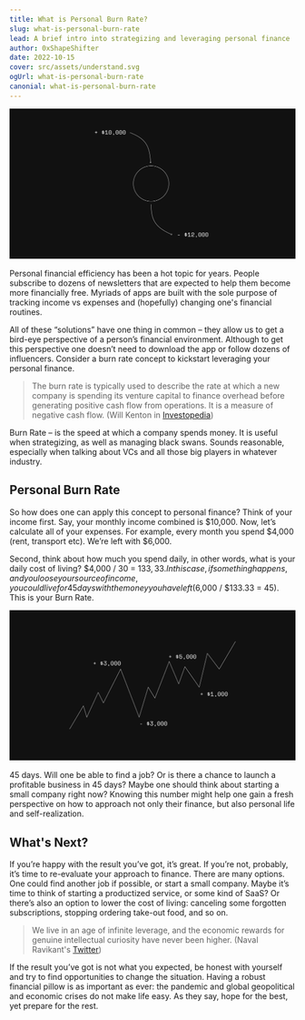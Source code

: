 ```yaml
---
title: What is Personal Burn Rate?
slug: what-is-personal-burn-rate
lead: A brief intro into strategizing and leveraging personal finance
author: 0xShapeShifter
date: 2022-10-15
cover: src/assets/understand.svg
ogUrl: what-is-personal-burn-rate
canonial: what-is-personal-burn-rate
---
```


![Understand BurnRate](src/assets/understand.svg)

Personal financial efficiency has been a hot topic for years. People subscribe to dozens of newsletters that are expected to help them become more financially free. Myriads of apps are built with the sole purpose of tracking income vs expenses and (hopefully) changing one's financial routines.

All of these “solutions” have one thing in common – they allow us to get a bird-eye perspective of a person’s financial environment. Although to get this perspective one doesn’t need to download the app or follow dozens of influencers. Consider a burn rate concept to kickstart leveraging your personal finance.

> The burn rate is typically used to describe the rate at which a new company is spending its venture capital to finance overhead before generating positive cash flow from operations. It is a measure of negative cash flow. (Will Kenton in [Investopedia](https://www.investopedia.com/terms/b/burnrate.asp#:~:text=It%20is%20a%20measure%20of,spending%20%241%20million%20per%20month))

Burn Rate – is the speed at which a company spends money. It is useful when strategizing, as well as managing black swans. Sounds reasonable, especially when talking about VCs and all those big players in whatever industry.


## Personal Burn Rate

So how does one can apply this concept to personal finance? Think of your income first. Say, your monthly income combined is $10,000. Now, let’s calculate all of your expenses. For example, every month you spend $4,000 (rent, transport etc). We’re left with $6,000.

Second, think about how much you spend daily, in other words, what is your daily cost of living? $4,000 / 30 = $133,33. In this case, if something happens, and you loose your source of income, you could live for 45 days with the money you have left ($6,000 / $133.33 = 45). This is your Burn Rate.

![Understand BurnRate](src/assets/keepgoing.svg)

45 days. Will one be able to find a job? Or is there a chance to launch a profitable business in 45 days? Maybe one should think about starting a small company right now? Knowing this number might help one gain a fresh perspective on how to approach not only their finance, but also personal life and self-realization.

## What's Next?

If you’re happy with the result you’ve got, it’s great. If you’re not, probably, it’s time to re-evaluate your approach to finance. There are many options. One could find another job if possible, or start a small company. Maybe it’s time to think of starting a productized service, or some kind of SaaS? Or there’s also an option to lower the cost of living: canceling some forgotten subscriptions, stopping ordering take-out food, and so on.

> We live in an age of infinite leverage, and the economic rewards for genuine intellectual curiosity have never been higher. (Naval Ravikant's [Twitter](https://twitter.com/naval/status/877321503896854528))

If the result you’ve got is not what you expected, be honest with yourself and try to find opportunities to change the situation. Having a robust financial pillow is as important as ever: the pandemic and global geopolitical and economic crises do not make life easy. As they say, hope for the best, yet prepare for the rest.


